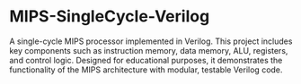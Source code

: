 # MIPS-SingleCycle-Verilog
A single-cycle MIPS processor implemented in Verilog. This project includes key components such as instruction memory, data memory, ALU, registers, and control logic. Designed for educational purposes, it demonstrates the functionality of the MIPS architecture with modular, testable Verilog code.
